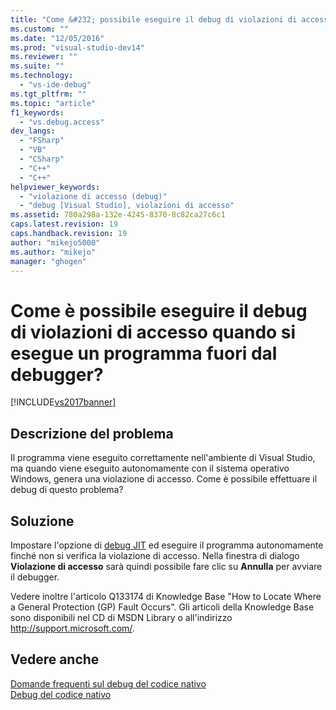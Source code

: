 ```yaml
---
title: "Come &#232; possibile eseguire il debug di violazioni di accesso quando si esegue un programma fuori dal debugger? | Microsoft Docs"
ms.custom: ""
ms.date: "12/05/2016"
ms.prod: "visual-studio-dev14"
ms.reviewer: ""
ms.suite: ""
ms.technology: 
  - "vs-ide-debug"
ms.tgt_pltfrm: ""
ms.topic: "article"
f1_keywords: 
  - "vs.debug.access"
dev_langs: 
  - "FSharp"
  - "VB"
  - "CSharp"
  - "C++"
  - "C++"
helpviewer_keywords: 
  - "violazione di accesso (debug)"
  - "debug [Visual Studio], violazioni di accesso"
ms.assetid: 780a298a-132e-4245-8370-8c82ca27c6c1
caps.latest.revision: 19
caps.handback.revision: 19
author: "mikejo5000"
ms.author: "mikejo"
manager: "ghogen"
---
```

# Come &#232; possibile eseguire il debug di violazioni di accesso quando si esegue un programma fuori dal debugger?
[!INCLUDE[vs2017banner](../code-quality/includes/vs2017banner.md)]

## Descrizione del problema  
 Il programma viene eseguito correttamente nell'ambiente di Visual Studio, ma quando viene eseguito autonomamente con il sistema operativo Windows, genera una violazione di accesso.  Come è possibile effettuare il debug di questo problema?  
  
## Soluzione  
 Impostare l'opzione di [debug JIT](../debugger/just-in-time-debugging-in-visual-studio.md) ed eseguire il programma autonomamente finché non si verifica la violazione di accesso.  Nella finestra di dialogo **Violazione di accesso** sarà quindi possibile fare clic su **Annulla** per avviare il debugger.  
  
 Vedere inoltre l'articolo Q133174 di Knowledge Base "How to Locate Where a General Protection \(GP\) Fault Occurs". Gli articoli della Knowledge Base sono disponibili nel CD di MSDN Library o all'indirizzo [http:\/\/support.microsoft.com\/](http://support.microsoft.com/).  
  
## Vedere anche  
 [Domande frequenti sul debug del codice nativo](../debugger/debugging-native-code-faqs.md)   
 [Debug del codice nativo](../debugger/debugging-native-code.md)